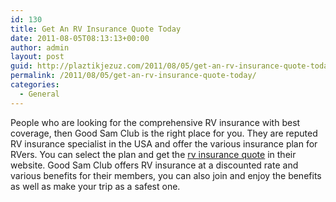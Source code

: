 ```yaml
---
id: 130
title: Get An RV Insurance Quote Today
date: 2011-08-05T08:13:13+00:00
author: admin
layout: post
guid: http://plaztikjezuz.com/2011/08/05/get-an-rv-insurance-quote-today/
permalink: /2011/08/05/get-an-rv-insurance-quote-today/
categories:
  - General
---
```

People who are looking for the comprehensive RV insurance with best coverage, then Good Sam Club is the right place for you. They are reputed RV insurance specialist in the USA and offer the various insurance plan for RVers. You can select the plan and get the [rv insurance quote](http://www.goodsamrvinsurance.com/) in their website. Good Sam Club offers RV insurance at a discounted rate and various benefits for their members, you can also join and enjoy the benefits as well as make your trip as a safest one.